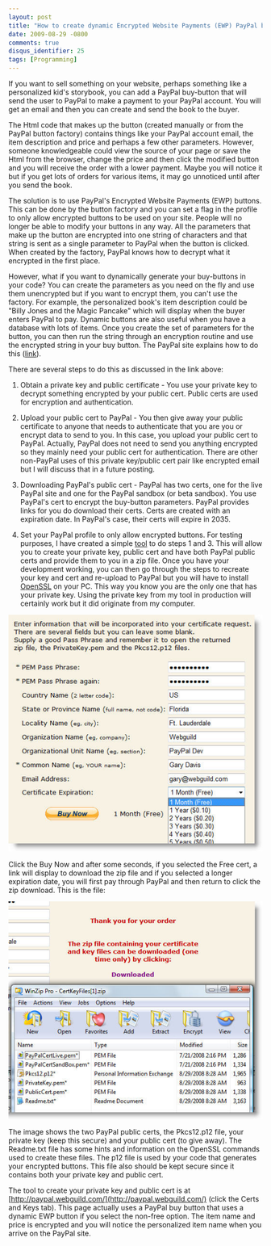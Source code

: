 ```yaml
---
layout: post
title: "How to create dynamic Encrypted Website Payments (EWP) PayPal buttons"
date: 2009-08-29 -0800
comments: true
disqus_identifier: 25
tags: [Programming]
---
```

If you want to sell something on your website, perhaps something like a
personalized kid's storybook, you can add a PayPal buy-button that will
send the user to PayPal to make a payment to your PayPal account. You
will get an email and then you can create and send the book to the
buyer.

The Html code that makes up the button (created manually or from the
PayPal button factory) contains things like your PayPal account email,
the item description and price and perhaps a few other parameters.
However, someone knowledgeable could view the source of your page or
save the Html from the browser, change the price and then click the
modified button and you will receive the order with a lower payment.
Maybe you will notice it but if you get lots of orders for various
items, it may go unnoticed until after you send the book.

The solution is to use PayPal's Encrypted Website Payments (EWP)
buttons. This can be done by the button factory and you can set a flag
in the profile to only allow encrypted buttons to be used on your site.
People will no longer be able to modify your buttons in any way. All the
parameters that make up the button are encrypted into one string of
characters and that string is sent as a single parameter to PayPal when
the button is clicked. When created by the factory, PayPal knows how to
decrypt what it encrypted in the first place.

However, what if you want to dynamically generate your buy-buttons in
your code? You can create the parameters as you need on the fly and use
them unencrypted but if you want to encrypt them, you can't use the
factory. For example, the personalized book's item description could be
"Billy Jones and the Magic Pancake" which will display when the buyer
enters PayPal to pay. Dynamic buttons are also useful when you have a
database with lots of items. Once you create the set of parameters for
the button, you can then run the string through an encryption routine
and use the encrypted string in your buy button. The PayPal site
explains how to do this
([link](https://cms.paypal.com/us/cgi-bin/?cmd=_render-content&content_ID=developer/e_howto_html_encryptedwebpayments#id08A3I0P017Q)).

There are several steps to do this as discussed in the link above:

1.  Obtain a private key and public certificate - You use your private
    key to decrypt something encrypted by your public cert. Public certs
    are used for encryption and authentication. 
     
2.  Upload your public cert to PayPal - You then give away your public
    certificate to anyone that needs to authenticate that you are you or
    encrypt data to send to you. In this case, you upload your public
    cert to PayPal. Actually, PayPal does not need to send you anything
    encrypted so they mainly need your public cert for authentication.
    There are other non-PayPal uses of this private key/public cert pair
    like encrypted email but I will discuss that in a future posting. 
     
3.  Downloading PayPal's public cert - PayPal has two certs, one for the
    live PayPal site and one for the PayPal sandbox (or beta sandbox).
    You use PayPal's cert to encrypt the buy-button parameters. PayPal
    provides links for you do download their certs. Certs are created
    with an expiration date. In PayPal's case, their certs will expire
    in 2035.
     
4.  Set your PayPal profile to only allow encrypted buttons. 
For testing purposes, I have created a simple
[tool](http://www.webguild.com/PayPal.aspx) to do steps 1 and 3. This
will allow you to create your private key, public cert and have both
PayPal public certs and provide them to you in a zip file. Once you have
your development working, you can then go through the steps to recreate
your key and cert and re-upload to PayPal but you will have to install
[OpenSSL](http://www.openssl.org/) on your PC. This way you know you are
the only one that has your private key. Using the private key from my
tool in production will certainly work but it did originate from my
computer.

![Form to request cert](/images/blogs_webguild_com/gary/GetCert.jpg)

Click the Buy Now and after some seconds, if you selected the Free cert,
a link will display to download the zip file and if you selected a
longer expiration date, you will first pay through PayPal and then
return to click the zip download. This is the file:

![](/images/blogs_webguild_com/gary/CertZip.jpg)

The image shows the two PayPal public certs, the Pkcs12.p12 file, your
private key (keep this secure) and your public cert (to give away). The
Readme.txt file has some hints and information on the OpenSSL commands
used to create these files. The p12 file is used by your code that
generates your encrypted buttons. This file also should be kept secure
since it contains both your private key and public cert.

The tool to create your private key and public cert is at
[http://paypal.webguild.com/](http://paypal.webguild.com/) (click the
Certs and Keys tab). This page actually uses a PayPal buy button that
uses a dynamic EWP button if you select the non-free option. The item
name and price is encrypted and you will notice the personalized item
name when you arrive on the PayPal site.
